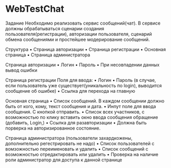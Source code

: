 # WebTestChat
Задание
Необходимо реализовать сервис сообщений(чат). В сервисе должны обрабатываться
сценарии создания пользователя(регистрации), авторизации пользователя, сценарий обмена
сообщениями и простейшее модерирование сообщений.

Структура
• Страница авторизации
• Страница регистрации
• Основная страница
• Страница администратора

Страница авторизации
• Логин
• Пароль
• При несовпадении данных вывод ошибки

Страница регистрации
Поля для ввода:
• Логин
• Пароль (в случае, если пользователь уже существует(уникальность по login), выводится сообщение об ошибке)
• Ссылка для перехода на главную

Основная страница
• Список сообщений. В каждом сообщении должно быть от кого, кому, текст сообщения и дата.
• Инпут поле для ввода сообщения. С кнопкой отправить.
• Список всех участников, с возможностью по клику вставить окно ввода сообщения обращение (добавить, Login,)
• Ссылка для разавторизации
• Должна быть порверка на авторизированное состояние.

Страница администратора (пользователи захардкожены, дополнительно регестрировать не надо)
• Список пользователей с вомзожностью переименовать и удалить
• Список сообщений с возможностью отредактировать или удалить
• Проверка на наличие роли администратор для доступа к данной странице
